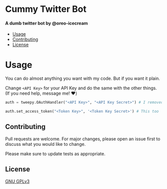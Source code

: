 # Cummy Twitter Bot

#### A dumb twitter bot by @oreo-icecream

* [Usage](#usage)
* [Contributing](#contributing)
* [License](#license)

# Usage
You can do almost anything you want with my code. But if you want it plain. 

Change ```<API Key>``` for your API Key and do the same with the other things. (If you need help, message me! :heart:)


```python
auth = tweepy.OAuthHandler("<API Key>", "<API Key Secret>") # I removed the OAuthHandler thing, because you can tweet stuff using my bot's account using th9s thing

auth.set_access_token("<Token Key>", '<Token Key Secret>') # This too
```


## Contributing
Pull requests are welcome. For major changes, please open an issue first to discuss what you would like to change.

Please make sure to update tests as appropriate.

## License
[GNU GPLv3](https://choosealicense.com/licenses/gpl-3.0/)
